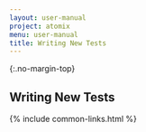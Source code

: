```yaml
---
layout: user-manual
project: atomix
menu: user-manual
title: Writing New Tests
---
```


{:.no-margin-top}

## Writing New Tests

{% include common-links.html %}
